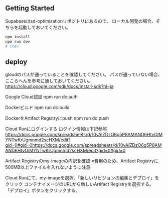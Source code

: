 ## Getting Started

Supabaseはsd-optimizationリポジトリにあるので、
ローカル開発の場合、そちらを起動しておいてください。

```bash
npm install
npm run dev
# then
```

## deploy

gloudのパスが通っていることを確認してください。
パスが通っていない場合、ここらへんを参考に通しておいてください。
https://cloud.google.com/sdk/docs/install-sdk?hl=ja

Google Cloud認証
npm run dc:auth

Dockerビルド
npm run dc:build

DockerをArtifact Registryにpush
npm run dc:push

Cloud Runにログインする
ログイン情報は下記参照
https://docs.google.com/spreadsheets/d/10vAlZDzO6g5P8AMAND6HtvOlMYNTwKrUgmnmd2scHXM/edit?gid=0#gid=0https://docs.google.com/spreadsheets/d/10vAlZDzO6g5P8AMAND6HtvOlMYNTwKrUgmnmd2scHXM/edit?gid=0#gid=0

Artifact Registryのmy-imageの内訳を確認 ※費用のため、Artifact Registryに500MB以上ファイルを入れないように注意

Cloud Runにて、my-imageを選択、「新しいリビジョンの編集とデプロイ」をクリック
コンテナイメージのURLから新しいArtifact Registryを選択する。
「デプロイ」ボタンをクリックする。

